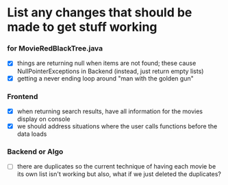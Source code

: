 # List any changes that should be made to get stuff working #

### for MovieRedBlackTree.java ###

- [x] things are returning null when items are not found; these cause NullPointerExceptions in Backend
	(instead, just return empty lists)
- [x] getting a never ending loop around "man with the golden gun"

### Frontend ###

- [x] when returning search results, have all information for the movies display on console
- [x] we should address situations where the user calls functions before the data loads

### Backend or Algo ###

- [ ] there are duplicates so the current technique of having each movie be its own list isn't working
but also, what if we just deleted the duplicates?
